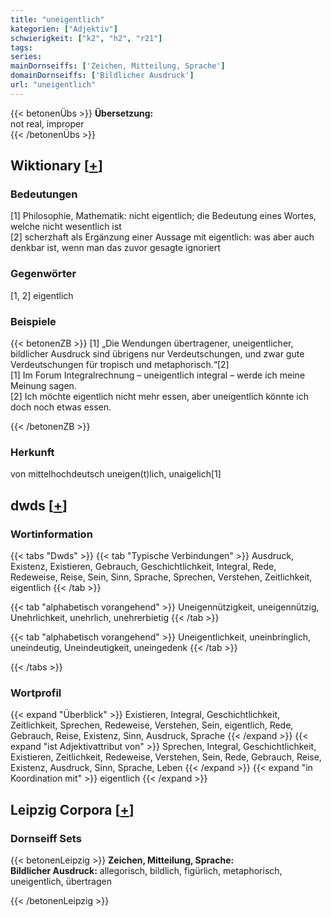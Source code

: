 ```yaml
---
title: "uneigentlich"
kategorien: ["Adjektiv"]
schwierigkeit: ["k2", "h2", "r21"]
tags:
series:
mainDornseiffs: ['Zeichen, Mitteilung, Sprache']
domainDornseiffs: ['Bildlicher Ausdruck']
url: "uneigentlich"
---
```


{{< betonenÜbs >}}
**Übersetzung:**  
not real, improper  
{{< /betonenÜbs >}}

## Wiktionary [[+](https://de.wiktionary.org/wiki/uneigentlich)]

### Bedeutungen
[1] Philosophie, Mathematik: nicht eigentlich; die Bedeutung eines Wortes, welche nicht wesentlich ist  
[2] scherzhaft als Ergänzung einer Aussage mit eigentlich: was aber auch denkbar ist, wenn man das zuvor gesagte ignoriert  

### Gegenwörter
[1, 2] eigentlich  

### Beispiele
{{< betonenZB >}}
[1] „Die Wendungen übertragener, uneigentlicher, bildlicher Ausdruck sind übrigens nur Verdeutschungen, und zwar gute Verdeutschungen für tropisch und metaphorisch.“[2]  
[1] Im Forum Integralrechnung – uneigentlich integral – werde ich meine Meinung sagen.  
[2] Ich möchte eigentlich nicht mehr essen, aber uneigentlich könnte ich doch noch etwas essen.  

{{< /betonenZB >}}
### Herkunft
von mittelhochdeutsch uneigen(t)lich, unaigelich[1]  



## dwds [[+](https://www.dwds.de/wb/uneigentlich)]

### Wortinformation
{{< tabs "Dwds" >}}
{{< tab "Typische Verbindungen" >}}
Ausdruck, Existenz, Existieren, Gebrauch, Geschichtlichkeit, Integral, Rede, Redeweise, Reise, Sein, Sinn, Sprache, Sprechen, Verstehen, Zeitlichkeit, eigentlich
{{< /tab >}}

{{< tab "alphabetisch vorangehend" >}}
Uneigennützigkeit, uneigennützig, Unehrlichkeit, unehrlich, unehrerbietig
{{< /tab >}}

{{< tab "alphabetisch vorangehend" >}}
Uneigentlichkeit, uneinbringlich, uneindeutig, Uneindeutigkeit, uneingedenk
{{< /tab >}}

{{< /tabs >}}

### Wortprofil
{{< expand "Überblick" >}} Existieren, Integral, Geschichtlichkeit, Zeitlichkeit, Sprechen, Redeweise, Verstehen, Sein, eigentlich, Rede, Gebrauch, Reise, Existenz, Sinn, Ausdruck, Sprache {{< /expand >}}
{{< expand "ist Adjektivattribut von" >}} Sprechen, Integral, Geschichtlichkeit, Existieren, Zeitlichkeit, Redeweise, Verstehen, Sein, Rede, Gebrauch, Reise, Existenz, Ausdruck, Sinn, Sprache, Leben {{< /expand >}}
{{< expand "in Koordination mit" >}} eigentlich {{< /expand >}}

## Leipzig Corpora [[+](https://corpora.uni-leipzig.de/en/res?word=uneigentlich&corpusId=deu_newscrawl-public_2018)]

### Dornseiff Sets
{{< betonenLeipzig >}}
**Zeichen, Mitteilung, Sprache:**  
**Bildlicher Ausdruck:** allegorisch, bildlich, figürlich, metaphorisch, uneigentlich, übertragen  

{{< /betonenLeipzig >}}
